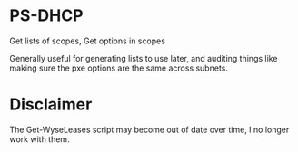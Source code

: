 # PS-DHCP
Get lists of scopes, Get options in scopes

Generally useful for generating lists to use later, and auditing things like making sure the pxe options are the same across subnets.


# Disclaimer
The Get-WyseLeases script may become out of date over time, I no longer work with them.
